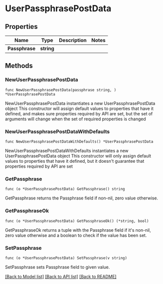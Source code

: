 # UserPassphrasePostData

## Properties

Name | Type | Description | Notes
------------ | ------------- | ------------- | -------------
**Passphrase** | **string** |  | 

## Methods

### NewUserPassphrasePostData

`func NewUserPassphrasePostData(passphrase string, ) *UserPassphrasePostData`

NewUserPassphrasePostData instantiates a new UserPassphrasePostData object
This constructor will assign default values to properties that have it defined,
and makes sure properties required by API are set, but the set of arguments
will change when the set of required properties is changed

### NewUserPassphrasePostDataWithDefaults

`func NewUserPassphrasePostDataWithDefaults() *UserPassphrasePostData`

NewUserPassphrasePostDataWithDefaults instantiates a new UserPassphrasePostData object
This constructor will only assign default values to properties that have it defined,
but it doesn't guarantee that properties required by API are set

### GetPassphrase

`func (o *UserPassphrasePostData) GetPassphrase() string`

GetPassphrase returns the Passphrase field if non-nil, zero value otherwise.

### GetPassphraseOk

`func (o *UserPassphrasePostData) GetPassphraseOk() (*string, bool)`

GetPassphraseOk returns a tuple with the Passphrase field if it's non-nil, zero value otherwise
and a boolean to check if the value has been set.

### SetPassphrase

`func (o *UserPassphrasePostData) SetPassphrase(v string)`

SetPassphrase sets Passphrase field to given value.



[[Back to Model list]](../README.md#documentation-for-models) [[Back to API list]](../README.md#documentation-for-api-endpoints) [[Back to README]](../README.md)


